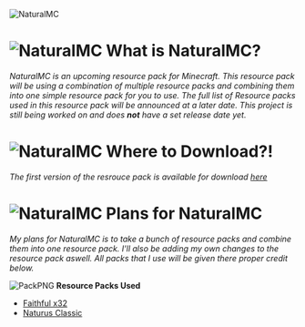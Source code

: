 ![NaturalMC](https://pbs.twimg.com/media/Ejkqz1tWkAcp5xz?format=jpg&name=4096x4096)

# ![NaturalMC](https://i.imgur.com/wOQzmom.gif) What is NaturalMC?
*NaturalMC is an upcoming resource pack for Minecraft. This resource pack will be using a combination of multiple resource packs and combining them into one simple resource pack for you to use. The full list of Resource packs used in this resource pack will be announced at a later date. This project is still being worked on and does **not** have a set release date yet.*


# ![NaturalMC](https://i.imgur.com/wOQzmom.gif) Where to Download?!
*The first version of the resrouce pack is available for download [here](https://github.com/ItzQuk/NaturalMC/releases)*

# ![NaturalMC](https://i.imgur.com/wOQzmom.gif) Plans for NaturalMC
*My plans for NaturalMC is to take a bunch of resource packs and combine them into one resource pack. I'll also be adding my own changes to the resource pack aswell. All packs that I use will be given there proper credit below.*

![PackPNG](https://i.imgur.com/wYxTW3l.jpg) **Resource Packs Used**
<br>
- [Faithful x32](https://www.curseforge.com/minecraft/texture-packs/faithful-32x)
- [Naturus Classic](https://primemods.net/naturus-classic/)
